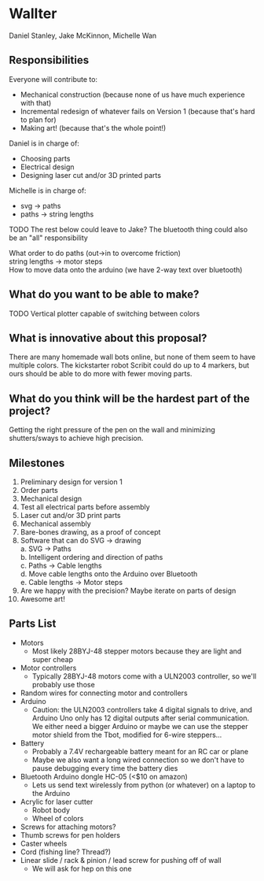 # Wallter

Daniel Stanley, Jake McKinnon, Michelle Wan

## Responsibilities

Everyone will contribute to:
- Mechanical construction (because none of us have much experience with that)
- Incremental redesign of whatever fails on Version 1 (because that's hard to plan for)
- Making art! (because that's the whole point!)

Daniel is in charge of:
- Choosing parts
- Electrical design
- Designing laser cut and/or 3D printed parts

Michelle is in charge of:
- svg -> paths  
- paths -> string lengths  

TODO The rest below could leave to Jake? The bluetooth thing could also be an "all" responsibility

What order to do paths (out->in to overcome friction)  
string lengths -> motor steps  
How to move data onto the arduino (we have 2-way text over bluetooth)  

## What do you want to be able to make?
TODO Vertical plotter capable of switching between colors

## What is innovative about this proposal?
There are many homemade wall bots online, but none of them seem to have multiple colors. The kickstarter robot Scribit could do up to 4 markers, but ours should be able to do more with fewer moving parts.

## What do you think will be the hardest part of the project?
Getting the right pressure of the pen on the wall and minimizing shutters/sways to achieve high precision.

## Milestones
1. Preliminary design for version 1
2. Order parts
3. Mechanical design
4. Test all electrical parts before assembly
5. Laser cut and/or 3D print parts
6. Mechanical assembly
7. Bare-bones drawing, as a proof of concept
8. Software that can do SVG -> drawing  
  a. SVG -> Paths  
  b. Intelligent ordering and direction of paths  
  c. Paths -> Cable lengths  
  d. Move cable lengths onto the Arduino over Bluetooth  
  e. Cable lengths -> Motor steps  
9. Are we happy with the precision? Maybe iterate on parts of design
10. Awesome art!

## Parts List
- Motors
  - Most likely 28BYJ-48 stepper motors because they are light and super cheap
- Motor controllers
  - Typically 28BYJ-48 motors come with a ULN2003 controller, so we'll probably use those
- Random wires for connecting motor and controllers
- Arduino
  - Caution: the ULN2003 controllers take 4 digital signals to drive, and Arduino Uno only has 12 digital outputs after serial communication. We either need a bigger Arduino or maybe we can use the stepper motor shield from the Tbot, modified for 6-wire steppers... 
- Battery
  - Probably a 7.4V rechargeable battery meant for an RC car or plane
  - Maybe we also want a long wired connection so we don't have to pause debugging every time the battery dies
- Bluetooth Arduino dongle HC-05 (<$10 on amazon)
  - Lets us send text wirelessly from python (or whatever) on a laptop to the Arduino
- Acrylic for laser cutter 
  - Robot body
  - Wheel of colors
- Screws for attaching motors?
- Thumb screws for pen holders
- Caster wheels
- Cord (fishing line? Thread?)
- Linear slide / rack & pinion / lead screw for pushing off of wall
  - We will ask for hep on this one
